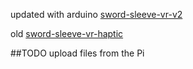 updated with arduino
[sword-sleeve-vr-v2](https://youtu.be/6eXdQ9rerBI)

old
[sword-sleeve-vr-haptic](https://youtu.be/EJ5h5G4ybKM)

##TODO upload files from the Pi
